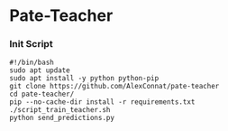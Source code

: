 # Pate-Teacher

### Init Script 

```
#!/bin/bash
sudo apt update
sudo apt install -y python python-pip
git clone https://github.com/AlexConnat/pate-teacher
cd pate-teacher/
pip --no-cache-dir install -r requirements.txt
./script_train_teacher.sh
python send_predictions.py
```
